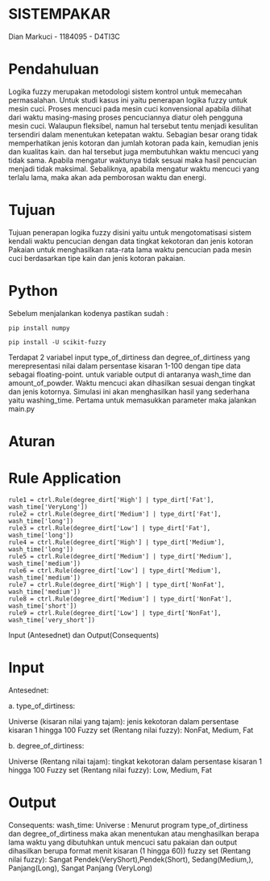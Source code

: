 # SISTEMPAKAR
Dian Markuci - 1184095 - D4TI3C 

# Pendahuluan
Logika fuzzy merupakan metodologi sistem kontrol untuk memecahan permasalahan. Untuk studi kasus ini yaitu penerapan logika fuzzy untuk mesin cuci.
Proses mencuci pada mesin cuci konvensional apabila dilihat dari waktu masing-masing proses pencuciannya diatur oleh pengguna mesin cuci. Walaupun fleksibel, namun hal tersebut tentu menjadi kesulitan tersendiri dalam menentukan ketepatan waktu. Sebagian besar orang tidak memperhatikan  jenis kotoran dan jumlah kotoran pada kain, kemudian jenis dan kualitas kain. dan hal tersebut juga membutuhkan waktu mencuci yang tidak sama. Apabila mengatur waktunya tidak sesuai maka hasil pencucian menjadi tidak maksimal. Sebaliknya, apabila mengatur waktu mencuci yang terlalu lama, maka akan ada pemborosan waktu dan energi.

# Tujuan
Tujuan penerapan logika fuzzy disini yaitu untuk mengotomatisasi sistem kendali waktu pencucian dengan data tingkat kekotoran dan jenis kotoran Pakaian untuk menghasilkan rata-rata lama waktu pencucian pada mesin cuci berdasarkan tipe kain dan jenis kotoran pakaian.

# Python

Sebelum menjalankan kodenya pastikan sudah :

    pip install numpy
    
    pip install -U scikit-fuzzy
    
Terdapat 2 variabel input type_of_dirtiness dan degree_of_dirtiness yang merepresentasi nilai dalam persentase kisaran 1-100 dengan tipe data sebagai floating-point.
untuk variable output di antaranya wash_time dan amount_of_powder. Waktu mencuci akan dihasilkan sesuai dengan tingkat dan jenis kotornya. Simulasi ini akan menghasilkan hasil yang sederhana yaitu washing_time. Pertama untuk memasukkan parameter maka jalankan main.py

# Aturan
# Rule Application
    rule1 = ctrl.Rule(degree_dirt['High'] | type_dirt['Fat'], wash_time['VeryLong'])
    rule2 = ctrl.Rule(degree_dirt['Medium'] | type_dirt['Fat'], wash_time['long'])
    rule3 = ctrl.Rule(degree_dirt['Low'] | type_dirt['Fat'], wash_time['long'])
    rule4 = ctrl.Rule(degree_dirt['High'] | type_dirt['Medium'], wash_time['long'])
    rule5 = ctrl.Rule(degree_dirt['Medium'] | type_dirt['Medium'], wash_time['medium'])
    rule6 = ctrl.Rule(degree_dirt['Low'] | type_dirt['Medium'], wash_time['medium'])
    rule7 = ctrl.Rule(degree_dirt['High'] | type_dirt['NonFat'], wash_time['medium'])
    rule8 = ctrl.Rule(degree_dirt['Medium'] | type_dirt['NonFat'], wash_time['short'])
    rule9 = ctrl.Rule(degree_dirt['Low'] | type_dirt['NonFat'], wash_time['very_short'])
    
Input (Antesednet) dan Output(Consequents) 

# Input
Antesednet:

a. type_of_dirtiness:

Universe (kisaran nilai yang tajam): jenis kekotoran dalam persentase kisaran 1 hingga 100
Fuzzy set (Rentang nilai fuzzy): NonFat, Medium, Fat

b. degree_of_dirtiness:

Universe (Rentang nilai tajam): tingkat kekotoran dalam persentase kisaran 1 hingga 100
Fuzzy set (Rentang nilai fuzzy): Low, Medium, Fat

# Output
Consequents:
wash_time:
Universe : Menurut program type_of_dirtiness dan degree_of_dirtiness maka akan menentukan atau menghasilkan berapa lama waktu yang dibutuhkan untuk mencuci satu pakaian dan output dihasilkan berupa format menit kisaran (1 hingga 60))
fuzzy set (Rentang nilai fuzzy): Sangat Pendek(VeryShort),Pendek(Short), Sedang(Medium,), Panjang(Long), Sangat Panjang (VeryLong)   
    


